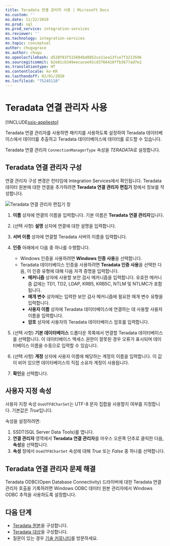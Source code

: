 ```yaml
---
title: Teradata 연결 관리자 사용 | Microsoft Docs
ms.custom: ''
ms.date: 11/22/2019
ms.prod: sql
ms.prod_service: integration-services
ms.reviewer: ''
ms.technology: integration-services
ms.topic: conceptual
author: chugugrace
ms.author: chugu
ms.openlocfilehash: d520f83f515694bd8852ce11ea13fce7f3213596
ms.sourcegitcommit: b2e81cb349eecacee91cd3766410ffb3677ad7e2
ms.translationtype: HT
ms.contentlocale: ko-KR
ms.lasthandoff: 02/01/2020
ms.locfileid: "75245118"
---
```

# <a name="use-the-teradata-connection-manager"></a>Teradata 연결 관리자 사용

[!INCLUDE[ssis-appliesto](../../includes/ssis-appliesto-ssvrpluslinux-asdb-asdw-xxx.md)]

Teradata 연결 관리자를 사용하면 패키지를 사용하도록 설정하여 Teradata 데이터베이스에서 데이터를 추출하고 Teradata 데이터베이스에 데이터를 로드할 수 있습니다.

Teradata 연결 관리자 `ConnectionManagerType` 속성을 *TERADATA*로 설정합니다.

## <a name="configure-the-teradata-connection-manager"></a>Teradata 연결 관리자 구성

연결 관리자 구성 변경은 런타임에 Integration Services에서 확인됩니다. Teradata 데이터 원본에 대한 연결을 추가하려면 **Teradata 연결 관리자 편집기** 창에서 정보를 작성합니다.

![Teradata 연결 관리자 편집기 창](media/teradata-connection-manager.png)

1. **이름** 상자에 연결의 이름을 입력합니다. 기본 이름은 **Teradata 연결 관리자**입니다.

1. (선택 사항) **설명** 상자에 연결에 대한 설명을 입력합니다.

1. **서버 이름** 상자에 연결할 Teradata 서버의 이름을 입력합니다.

1. **인증** 아래에서 다음 중 하나를 수행합니다.

   - Windows 인증을 사용하려면 **Windows 인증 사용**을 선택합니다.
   - Teradata 데이터베이스 인증을 사용하려면 **Teradata 인증 사용**을 선택한 다음, 이 인증 유형에 대해 다음 자격 증명을 입력합니다.
     - **메커니즘** 상자에 사용할 보안 검사 메커니즘을 입력합니다. 유효한 메커니즘 값에는 TD1, TD2, LDAP, KRB5, KRB5C, NTLM 및 NTLMC가 포함됩니다.
     - **매개 변수** 상자에는 입력한 보안 검사 메커니즘에 필요한 매개 변수 유형을 입력합니다.
     - **사용자 이름** 상자에 Teradata 데이터베이스에 연결하는 데 사용할 사용자 이름을 입력합니다.  
     - **암호** 상자에 사용자의 Teradata 데이터베이스 암호를 입력합니다.

1. (선택 사항) **기본 데이터베이스** 드롭다운 목록에서 연결할 Teradata 데이터베이스를 선택합니다. 이 데이터베이스 액세스 권한이 잘못된 경우 오류가 표시되며 데이터베이스 이름을 수동으로 입력할 수 있습니다.

1. (선택 사항) **계정** 상자에 사용자 이름에 해당하는 계정의 이름을 입력합니다. 이 값이 비어 있으면 데이터베이스의 직접 소유자 계정이 사용됩니다.
1. **확인**을 선택합니다.

## <a name="custom-property"></a>사용자 지정 속성

사용자 지정 속성 `UseUTF8CharSet`는 UTF-8 문자 집합을 사용할지 여부를 지정합니다. 기본값은 *True*입니다.

속성을 설정하려면:

1. SSDT(SQL Server Data Tools)를 엽니다.
1. **연결 관리자** 영역에서 **Teradata 연결 관리자**를 마우스 오른쪽 단추로 클릭한 다음, **속성**을 선택합니다.
1. **속성** 창에서 `UseUTF8CharSet` 속성에 대해 *True* 또는 *False* 중 하나를 선택합니다.

## <a name="troubleshoot-the-teradata-connection-manager"></a>Teradata 연결 관리자 문제 해결

Teradata ODBC(Open Database Connectivity) 드라이버에 대한 Teradata 연결 관리자 호출을 기록하려면 Windows ODBC 데이터 원본 관리자에서 Windows ODBC 추적을 사용하도록 설정합니다.

## <a name="next-steps"></a>다음 단계

- [Teradata 원본](teradata-source.md)을 구성합니다.
- [Teradata 대상](teradata-destination.md)을 구성합니다.
- 질문이 있는 경우 [기술 커뮤니티](https://aka.ms/AA5u35j)를 방문하세요.
